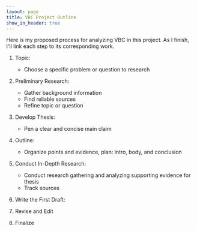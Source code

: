 ```yaml
---
layout: page
title: VBC Project Outline
show_in_header: true
---
```

Here is my proposed process for analyzing VBC in this project. As I finish, I'll link each step to its corresponding work.

1. Topic:
    * Choose a specific problem or question to research

2. Preliminary Research:
    * Gather background information
    * Find reliable sources
    * Refine topic or question

3. Develop Thesis:
    * Pen a clear and concise main claim

4. Outline:
    * Organize points and evidence, plan: intro, body, and conclusion

5. Conduct In-Depth Research:
    * Conduct research gathering and analyzing supporting evidence for thesis
    * Track sources

6. Write the First Draft:

7. Revise and Edit

8. Finalize